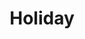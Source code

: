 ---
layout: category
robots: noindex
title: Holiday
description: "Drinks from the Holiday category."
permalink: /category/holiday
pagination: 
  enabled: true
  collection: posts
  per_page: 9
  category: Holiday
---